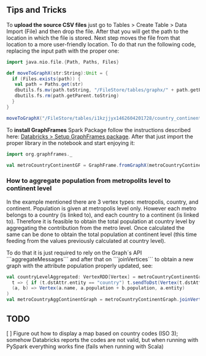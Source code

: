 ## Tips and Tricks

 To **upload the source CSV files** just go to Tables > Create Table > Data Import (File) and then drop the file. After that you will get the path to the location in which the file is stored. Next step moves the file from that location to a more user-friendly location. To do that run the following code, replacing the input path with the proper one:
 
```scala
import java.nio.file.{Path, Paths, Files}

def moveToGraphX(str:String):Unit = {
  if (Files.exists(path)) {
   val path = Paths.get(str)
   dbutils.fs.mv(path.toString, "/FileStore/tables/graphx/" + path.getFileName)
   dbutils.fs.rm(path.getParent.toString)
  }
}

moveToGraphX("/FileStore/tables/i1kzjjyx1462604201728/country_continent.csv")
```

To **install GraphFrames** Spark Package follow the instructions described here: [Databricks > Setup GraphFrames package](http://cdn2.hubspot.net/hubfs/438089/notebooks/help/Setup_graphframes_package.html). After that just import the proper library in the notebook and start enjoying it:

```scala
import org.graphframes._

val metroCountryContinentGF = GraphFrame.fromGraphX(metroCountryContinentGraph)
```

### How to aggregate population from metropolits level to continent level

In the example mentioned there are 3 vertex types: metropolis, country, and continent. Population is given at metropolis level only. However each metro belongs to a country (is linked to), and each country to a continent (is linked to). Therefore it is feasible to obtain the total population at country level by aggregating the contribution from the metro level. Once calculated the same can be done to obtain the total population at continent level (this time feeding from the values previously calculated at country level).

To do that it is just required to rely on the Graph´s API ´´´aggregateMessages´´´ and after that on ´´´joinVertices´´´ to obtain a new graph with the attribute population properly updated, see:

```scala
val countryLevelAggregated: VertexRDD[Vertex] = metroCountryContinentGraph.aggregateMessages[Vertex](
  t => { if (t.dstAttr.entity == "country") t.sendToDst(Vertex(t.dstAttr.name, t.srcAttr.population, t.dstAttr.entity)) },
  (a, b) => Vertex(a.name, a.population + b.population, a.entity)
)
val metroCountryAggContinentGraph = metroCountryContinentGraph.joinVertices(countryLevelAggregated)((id, a, b) => b)
```

## TODO

[ ] Figure out how to display a map based on country codes (ISO 3); somehow Databricks reports the codes are not valid, but when running with PySpark everything works fine (fails when running with Scala)
